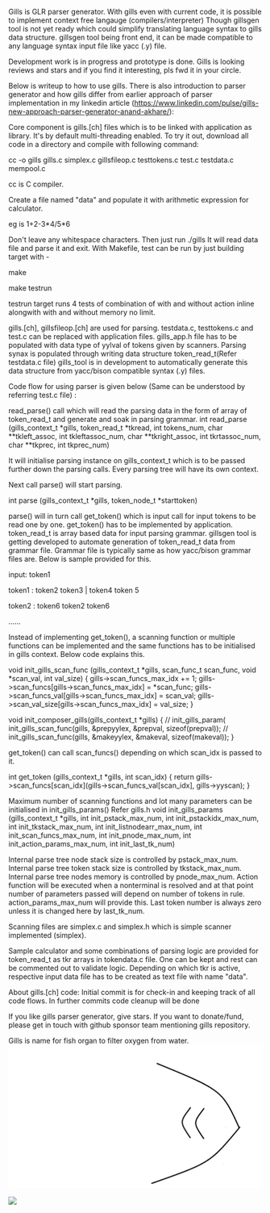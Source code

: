 Gills is GLR parser generator.
With gills even with current code, it is possible to implement context free langauge (compilers/interpreter)
Though gillsgen tool is not yet ready which could simplify translating language syntax to gills data structure.
gillsgen tool being front end, it can be made compatible to any language syntax input file like yacc (.y) file.

Development work is in progress and prototype is done.
Gills is looking reviews and stars and if you find it interesting, pls fwd it in your circle.

Below is writeup to how to use gills. There is also introduction to parser generator and how gills differ from earlier approach of parser implementation in my linkedin article (https://www.linkedin.com/pulse/gills-new-approach-parser-generator-anand-akhare/):

Core component is gills.[ch] files which is to be linked with application as library.
It's by default multi-threading enabled.
To try it out, download all code in a directory and compile with following command:

cc -o gills gills.c simplex.c gillsfileop.c testtokens.c test.c testdata.c mempool.c

cc is C compiler.

Create a file named "data" and populate it with arithmetic expression for calculator.

eg is 1+2-3\*4/5\*6

Don't leave any whitespace characters.
Then just run ./gills 
It will read data file and parse it and exit.
With Makefile, test can be run by just building target with -

make

make testrun

testrun target runs 4 tests of combination of with and without action inline alongwith
with and without memory no limit.


gills.[ch], gillsfileop.[ch] are used for parsing. testdata.c, testtokens.c and test.c
can be replaced with application files.
gills_app.h file has to be populated with data type of yylval of tokens given by scanners.
Parsing synax is populated through writing data structure token_read_t(Refer testdata.c file)
gills_tool is in development to automatically generate this data structure from yacc/bison compatible
syntax (.y) files.


Code flow for using parser is given below (Same can be understood by referring test.c file) : 

read_parse() call which will read the parsing data in the form of array of token_read_t and generate and soak in parsing grammar.
int read_parse (gills_context_t *gills,
                token_read_t *tkread, int tokens_num,
                char **tkleft_assoc, int tkleftassoc_num,
                char **tkright_assoc, int tkrtassoc_num,
                char **tkprec, int tkprec_num)


It will initialise parsing instance on gills_context_t which is to be passed further down the parsing calls. Every parsing tree will have its own context.

Next call parse() will start parsing.

int parse (gills_context_t *gills, token_node_t *starttoken)

parse() will in turn call get_token() which is input call for input tokens to be read one by one.
get_token() has to be implemented by application.
token_read_t is array based data for input parsing grammar.
gillsgen tool is getting developed to automate generation of token_read_t data from grammar file.
Grammar file is typically same as how yacc/bison grammar files are. Below is sample provided for this.

input: token1

token1 : token2 token3
         | token4 token 5

token2 : token6
          token2 token6

......

Instead of implementing get_token(), a scanning function or multiple functions can be implemented and the same functions has to be initialised in gills context. Below code explains this.

void init_gills_scan_func (gills_context_t *gills,
                     scan_func_t scan_func, void *scan_val,
                     int val_size)
{
    gills->scan_funcs_max_idx += 1;
    gills->scan_funcs[gills->scan_funcs_max_idx] = *scan_func;
    gills->scan_funcs_val[gills->scan_funcs_max_idx] = scan_val;
    gills->scan_val_size[gills->scan_funcs_max_idx] = val_size;
}


void init_composer_gills(gills_context_t *gills)
{
 //   init_gills_param(
    init_gills_scan_func(gills, &prepyylex, &prepval, sizeof(prepval));
 //   init_gills_scan_func(gills, &makeyylex, &makeval, sizeof(makeval));
}

get_token() can call scan_funcs() depending on which scan_idx is passed to it.

int get_token (gills_context_t *gills, int scan_idx)
{
    return gills->scan_funcs[scan_idx](gills->scan_funcs_val[scan_idx], gills->yyscan);
}


Maximum number of scanning functions and lot many parameters can be initialised in init_gills_params()
Refer gills.h
void init_gills_params (gills_context_t *gills,
                       int init_pstack_max_num,
                       int init_pstackidx_max_num,
                       int init_tkstack_max_num,
                       int init_listnodearr_max_num,
                       int init_scan_funcs_max_num,
                       int init_pnode_max_num,
                       int init_action_params_max_num,
                       int init_last_tk_num)

Internal parse tree node stack size is controlled by pstack_max_num.
Internal parse tree token stack size is controlled by tkstack_max_num.
Internal parse tree nodes memory is controlled by pnode_max_num.
Action function will be executed when a nonterminal is resolved and at that point number of parameters passed will depend on number of tokens in rule. action_params_max_num will provide this.
Last token number is always zero unless it is changed here by last_tk_num.


Scanning files are simplex.c and simplex.h which is simple scanner implemented (simplex).

Sample calculator and some combinations of parsing logic are provided for token_read_t as tkr arrays in tokendata.c file.
One can be kept and rest can be commented out to validate logic.
Depending on which tkr is active, respective input data file has to be created as text file with name "data". 

About gills.[ch] code:
    Initial commit is for check-in and keeping track of all code flows. In further commits code cleanup will be done

If you like gills parser generator, give stars. If you want to donate/fund, please get in touch with github sponsor team mentioning gills repository.

Gills is name for fish organ to filter oxygen from water.
![](https://raw.githubusercontent.com/aakhare-anand/gills/master/gills.jpg)


![](<meta name="google-site-verification" content="mBun4wxK2k01xM9sUImy_y7WTPasbkRS3Qh99J90AHE" />)
